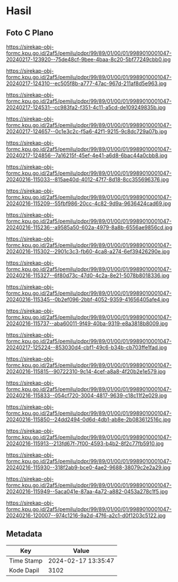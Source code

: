# Hasil

## Foto C Plano

https://sirekap-obj-formc.kpu.go.id/2af5/pemilu/pdpr/99/89/01/00/01/9989010001047-20240217-123920--75de48cf-9bee-4baa-8c20-5bf77249cbb0.jpg

https://sirekap-obj-formc.kpu.go.id/2af5/pemilu/pdpr/99/89/01/00/01/9989010001047-20240217-124310--ec505f8b-a777-47ac-967d-211af8d5e963.jpg

https://sirekap-obj-formc.kpu.go.id/2af5/pemilu/pdpr/99/89/01/00/01/9989010001047-20240217-124531--cc983fa2-f351-4c11-a5cd-de109249835b.jpg

https://sirekap-obj-formc.kpu.go.id/2af5/pemilu/pdpr/99/89/01/00/01/9989010001047-20240217-124657--0c1e3c2c-f5a6-42f1-9215-9c8dc729a07b.jpg

https://sirekap-obj-formc.kpu.go.id/2af5/pemilu/pdpr/99/89/01/00/01/9989010001047-20240217-124856--7a16215f-45ef-4e41-a6d8-6bac44a0cbb8.jpg

https://sirekap-obj-formc.kpu.go.id/2af5/pemilu/pdpr/99/89/01/00/01/9989010001047-20240216-115033--815ae40d-4012-47f7-8d18-8cc355696376.jpg

https://sirekap-obj-formc.kpu.go.id/2af5/pemilu/pdpr/99/89/01/00/01/9989010001047-20240216-115209--55fbf986-20cc-4c82-9d9a-9636424cad69.jpg

https://sirekap-obj-formc.kpu.go.id/2af5/pemilu/pdpr/99/89/01/00/01/9989010001047-20240216-115236--a9585a50-602a-4979-8a8b-6556ae9856cd.jpg

https://sirekap-obj-formc.kpu.go.id/2af5/pemilu/pdpr/99/89/01/00/01/9989010001047-20240216-115302--2901c3c3-fb60-4ca8-a274-6ef39426290e.jpg

https://sirekap-obj-formc.kpu.go.id/2af5/pemilu/pdpr/99/89/01/00/01/9989010001047-20240216-115327--6f80d73c-47d0-4c2a-8e21-5078b8018336.jpg

https://sirekap-obj-formc.kpu.go.id/2af5/pemilu/pdpr/99/89/01/00/01/9989010001047-20240216-115345--0b2ef096-2bbf-4052-9359-41656405afe4.jpg

https://sirekap-obj-formc.kpu.go.id/2af5/pemilu/pdpr/99/89/01/00/01/9989010001047-20240216-115737--aba60011-9f49-40ba-9319-e8a3818b8009.jpg

https://sirekap-obj-formc.kpu.go.id/2af5/pemilu/pdpr/99/89/01/00/01/9989010001047-20240217-125224--853030d4-cbf1-49c6-b34b-cb703ffe1fad.jpg

https://sirekap-obj-formc.kpu.go.id/2af5/pemilu/pdpr/99/89/01/00/01/9989010001047-20240216-115815--90722310-9c14-4cef-a8a8-4f20b2e1e579.jpg

https://sirekap-obj-formc.kpu.go.id/2af5/pemilu/pdpr/99/89/01/00/01/9989010001047-20240216-115833--054cf720-3004-4817-9639-c18c11f2e029.jpg

https://sirekap-obj-formc.kpu.go.id/2af5/pemilu/pdpr/99/89/01/00/01/9989010001047-20240216-115850--24dd2494-0d6d-4db1-ab8e-2b083612516c.jpg

https://sirekap-obj-formc.kpu.go.id/2af5/pemilu/pdpr/99/89/01/00/01/9989010001047-20240216-115913--213fd67f-7f00-4593-b4b2-8f2c77fb5910.jpg

https://sirekap-obj-formc.kpu.go.id/2af5/pemilu/pdpr/99/89/01/00/01/9989010001047-20240216-115930--318f2ab9-bce0-4ae2-9688-38079c2e2a29.jpg

https://sirekap-obj-formc.kpu.go.id/2af5/pemilu/pdpr/99/89/01/00/01/9989010001047-20240216-115949--5aca041e-87aa-4a72-a882-0453a278c1f5.jpg

https://sirekap-obj-formc.kpu.go.id/2af5/pemilu/pdpr/99/89/01/00/01/9989010001047-20240216-120007--974c1216-9a2d-47f6-a2c1-d0f1203c5122.jpg


## Metadata

| Key        | Value               |
| ---------- | ------------------- |
| Time Stamp | 2024-02-17 13:35:47 |
| Kode Dapil | 3102                |




